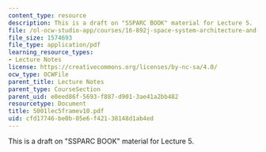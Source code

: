 ```yaml
---
content_type: resource
description: This is a draft on "SSPARC BOOK" material for Lecture 5.
file: /ol-ocw-studio-app/courses/16-892j-space-system-architecture-and-design-fall-2004/cfd17746be0b05e6f42138148d1ab4ed_5001lec5framev10.pdf
file_size: 1574693
file_type: application/pdf
learning_resource_types:
- Lecture Notes
license: https://creativecommons.org/licenses/by-nc-sa/4.0/
ocw_type: OCWFile
parent_title: Lecture Notes
parent_type: CourseSection
parent_uid: e0eed86f-5693-f887-d901-3ae41a2bb482
resourcetype: Document
title: 5001lec5framev10.pdf
uid: cfd17746-be0b-05e6-f421-38148d1ab4ed
---
```

This is a draft on "SSPARC BOOK" material for Lecture 5.